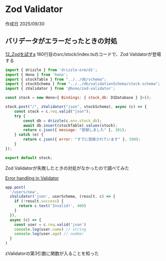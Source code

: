 # Zod Validator

作成日 2025/09/30

## バリデータがエラーだったときの対処

[12_Zodを試すa](../Zod/12_Zodを試すa.md) 160行目のsrc/stock/index.tsのコードで、Zod Validatorが登場する

```javascript
import { drizzle } from 'drizzle-orm/d1';
import { Hono } from 'hono';
import { stockTable } from "../../db/schema";
import { stockSchema } from "../../db/validationSchema/stock-schema";
import { zValidator } from '@hono/zod-validator';

const stock = new Hono<{ Bindings: { stock_db: D1Database } }>();

stock.post("/", zValidator("json", stockSchema), async (c) => {
    const stock = c.req.valid("json");
    try {
        const db = drizzle(c.env.stock_db);
        await db.insert(stockTable).values(stock);
        return c.json({ message: "登録しました" }, 201);
    } catch (e) {
        return c.json({ error: "すでに登録されています" }, 500);
    }
});

export default stock;
```

Zod Validatorが失敗したときの対処がなかったので調べてみた

[Error handling in Validator](https://hono.pages.dev/examples/validator-error-handling)

```javascript
app.post(
  '/users/new',
  zValidator('json', userSchema, (result, c) => {
    if (!result.success) {
      return c.text('Invalid!', 400)
    }
  }),
  async (c) => {
    const user = c.req.valid('json')
    console.log(user.name) // string
    console.log(user.age) // number
  }
)
```

zValidatorの第3引数に関数が入ることを知った
